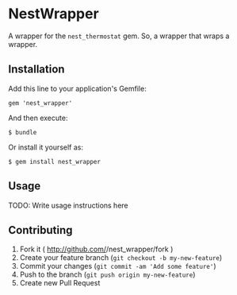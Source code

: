 # NestWrapper

A wrapper for the `nest_thermostat` gem. So, a wrapper that wraps a wrapper.

## Installation

Add this line to your application's Gemfile:

    gem 'nest_wrapper'

And then execute:

    $ bundle

Or install it yourself as:

    $ gem install nest_wrapper

## Usage

TODO: Write usage instructions here

## Contributing

1. Fork it ( http://github.com/<my-github-username>/nest_wrapper/fork )
2. Create your feature branch (`git checkout -b my-new-feature`)
3. Commit your changes (`git commit -am 'Add some feature'`)
4. Push to the branch (`git push origin my-new-feature`)
5. Create new Pull Request

